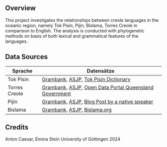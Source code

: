 ## Overview
This project investigates the relationships between creole languages in the oceanic region, namely Tok Pisin, Pijin, Bislama, Torres Creole in comparison to English. The analysis is conducted with phylogenetic methods on basis of both lexical and grammatical features of the languages. 



## Data Sources

| **Sprache**      | **Datensätze**                                                                                                                                                                                                                     |
|------------------|-----------------------------------------------------------------------------------------------------------------------------------------------------------------------------------------------------------------------------------|
| Tok Pisin        | [Grambank](https://grambank.clld.org/languages), [ASJP](https://asjp.clld.org/languages), [Tok Pisin Dictionary](https://en.wikibooks.org/wiki/Tok_Pisin/Dictionary)                                                              |
| Torres Creole    | [Grambank](https://grambank.clld.org/languages), [ASJP](https://asjp.clld.org/languages), [Open Data Portal Queensland Government](https://www.data.qld.gov.au/dataset/slq-aboriginal-languages-word-lists/resource/9229d441-bdcc-40a9-8ad9-d287b2d679c4) |
| Pijin            | [Grambank](https://grambank.clld.org/languages), [ASJP](https://asjp.clld.org/languages), [Blog Post by a native speaker](https://pineapplepost.wordpress.com/2015/08/25/solomon-pijin-sotkats-sms-net-chat-slang-words-and-abbreviations/) |
| Bislama          | [Grambank](https://grambank.clld.org/languages), [ASJP](https://asjp.clld.org/languages), [Bislama.org](https://www.bislama.org/bislama-dictionary)                                                                                |

## Credits
Anton Caesar, Emma Stein University of Göttingen 2024
